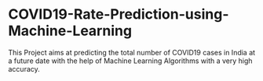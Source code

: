# COVID19-Rate-Prediction-using-Machine-Learning
This Project aims at predicting the total number of COVID19 cases in India at a future date with the help of Machine Learning Algorithms with a very high accuracy.
